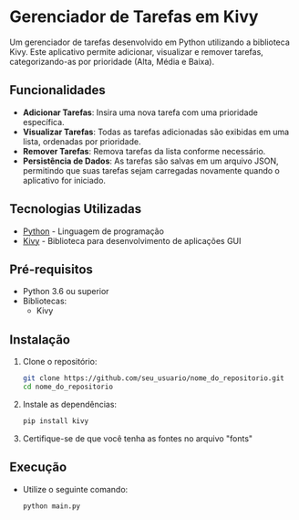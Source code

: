 # Gerenciador de Tarefas em Kivy

Um gerenciador de tarefas desenvolvido em Python utilizando a biblioteca Kivy. Este aplicativo permite adicionar, visualizar e remover tarefas, categorizando-as por prioridade (Alta, Média e Baixa).

## Funcionalidades

- **Adicionar Tarefas**: Insira uma nova tarefa com uma prioridade específica.
- **Visualizar Tarefas**: Todas as tarefas adicionadas são exibidas em uma lista, ordenadas por prioridade.
- **Remover Tarefas**: Remova tarefas da lista conforme necessário.
- **Persistência de Dados**: As tarefas são salvas em um arquivo JSON, permitindo que suas tarefas sejam carregadas novamente quando o aplicativo for iniciado.

## Tecnologias Utilizadas

- [Python](https://www.python.org/) - Linguagem de programação
- [Kivy](https://kivy.org/) - Biblioteca para desenvolvimento de aplicações GUI

## Pré-requisitos

- Python 3.6 ou superior
- Bibliotecas:
  - Kivy

## Instalação

1. Clone o repositório:
   ```bash
   git clone https://github.com/seu_usuario/nome_do_repositorio.git
   cd nome_do_repositorio

2. Instale as dependências:
    ```bash
    pip install kivy

3. Certifique-se de que você tenha as fontes no arquivo "fonts"

## Execução

- Utilize o seguinte comando:
    ```bash
    python main.py

